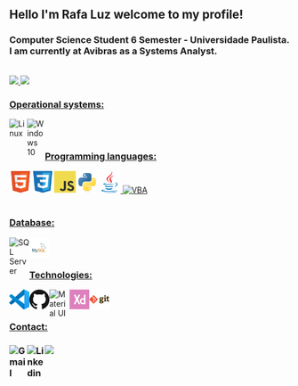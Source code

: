 ## Hello I'm Rafa Luz welcome to my profile!

### Computer Science Student 6 Semester - Universidade Paulista. I am currently at Avibras as a Systems Analyst.

<br>

<div>
  <a href="https://github.com/rafaoluz">
  <img height="165em" src="https://github-readme-stats.vercel.app/api?username=rafaoluz&show_icons=true&theme=algolia&include_all_commits=true&count_private=true"/>
  <img height="165em" src="https://github-readme-stats.vercel.app/api/top-langs/?username=rafaoluz&layout=compact&langs_count=7&theme=algolia"/>
</div>
  
<div>

  <h3> Operational systems: </h3>
  <img align="left" alt="Linux" width="32px" src="https://img.icons8.com/color/48/000000/linux.png"/>
  <img align="left" alt="Windows 10" width="32px" src="https://img.icons8.com/color/48/000000/windows-10.png"/>

  <br>
  <br>

  <h3> Programming languages: </h3>
  <img align="left" alt="Rafa-HTML" height="40" width="40" src="https://raw.githubusercontent.com/devicons/devicon/master/icons/html5/html5-original.svg">
  <img align="left" alt="Rafa-CSS" height="40" width="40" src="https://raw.githubusercontent.com/devicons/devicon/master/icons/css3/css3-original.svg">
   <img align="left" alt="Rafa-JavaScript" height="40" width="40" src="https://raw.githubusercontent.com/devicons/devicon/master/icons/javascript/javascript-original.svg">
  <img align="left" alt="Rafa-Python" height="40" width="40" src="https://raw.githubusercontent.com/devicons/devicon/master/icons/python/python-original.svg">
  <img src="https://raw.githubusercontent.com/devicons/devicon/master/icons/java/java-original.svg" alt="java" width="40" height="40"/>
  <img alt="VBA" src="https://img.icons8.com/nolan/64/vb.png" width="40" height="40" />
 
   <br>
   <br>

  <h3> Database: </h3>
  <img align="left" alt="SQL Server" width="36px" src="https://img.icons8.com/color/48/000000/microsoft-sql-server.png" />
  <img align="left" alt="MySQL" width="36px" src="https://raw.githubusercontent.com/github/explore/80688e429a7d4ef2fca1e82350fe8e3517d3494d/topics/mysql/mysql.png" />

  <br>
  <br>

  <h3> Technologies: </h3>
  <img align="left" alt="Visual Studio Code" width="36px" src="https://raw.githubusercontent.com/github/explore/80688e429a7d4ef2fca1e82350fe8e3517d3494d/topics/visual-studio-code/visual-studio-code.png" />
  <img align="left" alt="GitHub" width="36px" src="https://raw.githubusercontent.com/github/explore/78df643247d429f6cc873026c0622819ad797942/topics/github/github.png" />
  <img align="left" alt="Material UI" width="36px" src="https://img.icons8.com/color/48/000000/material-ui.png"/>
  <img align="left" alt="Adobe XD" width="36px" src="https://github.com/devicons/devicon/blob/master/icons/xd/xd-plain.svg"/>
  <img align="left" alt="Git" width="36px" src="https://raw.githubusercontent.com/github/explore/80688e429a7d4ef2fca1e82350fe8e3517d3494d/topics/git/git.png" />
  

   <br>
   <br>
  
 <div>
  
 <div> 
   
  <h3>Contact: <h3>
  <a href="mailto:rafaoluz@hotmail.com"><img width="32px" src="https://img.icons8.com/color/48/000000/ms-outlook.png"/></a>     
  <a href="mailto:rafaoluz7@gmail.com"><img align="left" alt="Gmail" width="32px" src="https://img.icons8.com/plasticine/100/000000/gmail.png"/></a>
  <a href="https://linkedin.com/in/rafaoluz"><img align="left" alt="Linkedin" width="32px" src="https://img.icons8.com/fluent/48/000000/linkedin.png"/></a>
 
</div>

  

